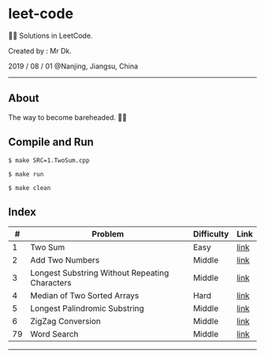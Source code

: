 # leet-code

👨‍🦲 Solutions in LeetCode.

Created by : Mr Dk.

2019 / 08 / 01 @Nanjing, Jiangsu, China

---

## About

The way to become bareheaded. 👨‍🦲

## Compile and Run

```console
$ make SRC=1.TwoSum.cpp
```

```console
$ make run
```

```console
$ make clean
```

## Index

| #             | Problem                                        | Difficulty | Link | 
| ----          | ----                                           | ----       | ---- |
| 1     | Two Sum                                        | Easy       | [link](1.TwoSum.cpp) |
| 2     | Add Two Numbers                                | Middle     | [link](2.AddTwoNumbers.cpp) |
| 3     | Longest Substring Without Repeating Characters | Middle     | [link](3.LongestSubstringWithoutRepeatingCharacters.cpp) |
| 4     | Median of Two Sorted Arrays                    | Hard       | [link](4.MedianOfTwoSortedArrays.cpp) |
| 5     | Longest Palindromic Substring                  | Middle     | [link](5.LongestPalindromicSubstring.cpp) |
| 6     | ZigZag Conversion                              | Middle     | [link](6.ZigZagConversion.cpp)
| 79    | Word Search                                    | Middle     | [link](79.WordSearch.cpp) |

---

